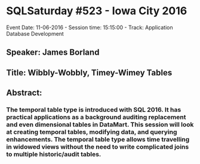 # SQLSaturday #523 - Iowa City 2016
Event Date: 11-06-2016 - Session time: 15:15:00 - Track: Application  Database Development
## Speaker: James Borland
## Title: Wibbly-Wobbly, Timey-Wimey Tables
## Abstract:
### The temporal table type is introduced with SQL 2016. It has practical applications as a background auditing replacement and even dimensional tables in DataMart. This session will look at creating temporal tables, modifying data, and querying enhancements. The temporal table type allows time travelling in widowed views without the need to write complicated joins to multiple historic/audit tables.
